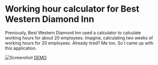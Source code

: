 # Working hour calculator for Best Western Diamond Inn

Previously, Best Western Diamond Inn used a calculator to calculate working hours for about 20 employees. Imagine, calculating two weeks of working hours for 20 employees. Already tired? Me too. So I came up with this application.

![Screenshot]()
[DEMO](https://ryanwlee.com/bestwestern)
